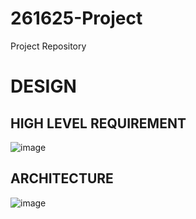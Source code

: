 # 261625-Project
Project Repository

# DESIGN

## HIGH LEVEL REQUIREMENT

![image](https://user-images.githubusercontent.com/80807460/114122772-9696f700-990e-11eb-9af8-9fdb137f7f38.png)

## ARCHITECTURE

![image](https://user-images.githubusercontent.com/80807460/114123498-0bb6fc00-9910-11eb-999e-0b45c3431e14.png)
